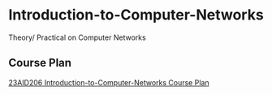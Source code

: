 # Introduction-to-Computer-Networks
Theory/ Practical on Computer Networks
## Course Plan
[23AID206 Introduction-to-Computer-Networks Course Plan](https://amritauniv-my.sharepoint.com/:w:/g/personal/vishnuss_am_amrita_edu/EUtsXTVX6mRGmYNIAOR4_b0Bjodr30DiRMUnm7hVYUtoeg?e=3Uwcf7)
